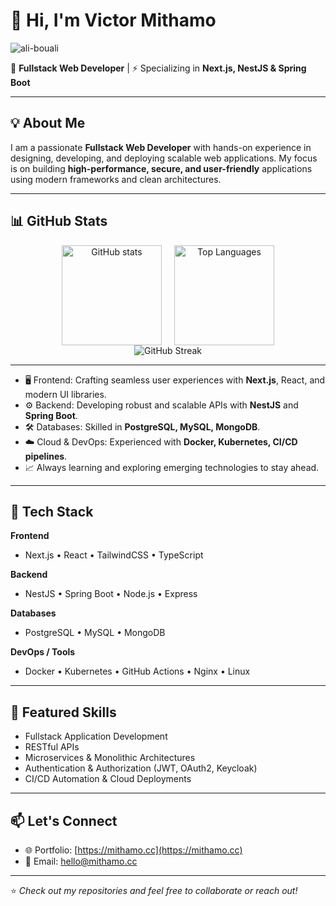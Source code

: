 # 👋 Hi, I'm Victor Mithamo

<p align="left"> <img src="https://komarev.com/ghpvc/?username=mithamovictor&label=Profile%20views&color=0e75b6&style=flat" alt="ali-bouali" /> </p>

🚀 **Fullstack Web Developer** | ⚡ Specializing in **Next.js, NestJS & Spring Boot**

---

## 💡 About Me
I am a passionate **Fullstack Web Developer** with hands-on experience in designing, developing, and deploying scalable web applications. My focus is on building **high-performance, secure, and user-friendly** applications using modern frameworks and clean architectures.   

---

## 📊 GitHub Stats

<div align="center" style="display: flex; justify-content: center; gap: 20px; flex-wrap: wrap; width: 100%;">
  <img src="https://github-readme-stats.vercel.app/api?username=mithamovictor&show_icons=true&theme=radical" alt="GitHub stats" height="160"/>
  <img src="https://github-readme-stats.vercel.app/api/top-langs/?username=mithamovictor&layout=compact&theme=radical" alt="Top Languages" height="160"/>
</div>

<div align="center">
  <img src="https://github-readme-streak-stats.herokuapp.com/?user=mithamovictor&theme=radical" alt="GitHub Streak"/>
</div>


---

- 🖥️ Frontend: Crafting seamless user experiences with **Next.js**, React, and modern UI libraries.
- ⚙️ Backend: Developing robust and scalable APIs with **NestJS** and **Spring Boot**.
- 🛠️ Databases: Skilled in **PostgreSQL, MySQL, MongoDB**.
- ☁️ Cloud & DevOps: Experienced with **Docker, Kubernetes, CI/CD pipelines**.
- 📈 Always learning and exploring emerging technologies to stay ahead.

---

## 🔧 Tech Stack

**Frontend**
- Next.js • React • TailwindCSS • TypeScript

**Backend**
- NestJS • Spring Boot • Node.js • Express

**Databases**
- PostgreSQL • MySQL • MongoDB

**DevOps / Tools**
- Docker • Kubernetes • GitHub Actions • Nginx • Linux

---

## 📌 Featured Skills
- Fullstack Application Development  
- RESTful APIs  
- Microservices & Monolithic Architectures  
- Authentication & Authorization (JWT, OAuth2, Keycloak)  
- CI/CD Automation & Cloud Deployments  

---

## 📫 Let's Connect
- 🌐 Portfolio: [https://mithamo.cc](https://mithamo.cc)
- 📧 Email: [hello@mithamo.cc](mailto:hello@mithamo.cc)  

---

⭐️ *Check out my repositories and feel free to collaborate or reach out!*  
